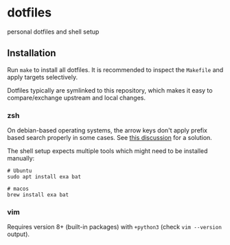 # dotfiles

personal dotfiles and shell setup

## Installation

Run `make` to install all dotfiles. It is recommended to inspect the `Makefile`
and apply targets selectively.

Dotfiles typically are symlinked to this repository, which makes it easy to
compare/exchange upstream and local changes.

### zsh

On debian-based operating systems, the arrow keys don't apply prefix based
search properly in some cases. See [this
discussion](https://www.zsh.org/mla/users/2014/msg00567.html)
for a solution.

The shell setup expects multiple tools which might need to be installed
manually:

```
# Ubuntu
sudo apt install exa bat

# macos
brew install exa bat
```

### vim

Requires version 8+ (built-in packages) with `+python3` (check `vim --version` output).
